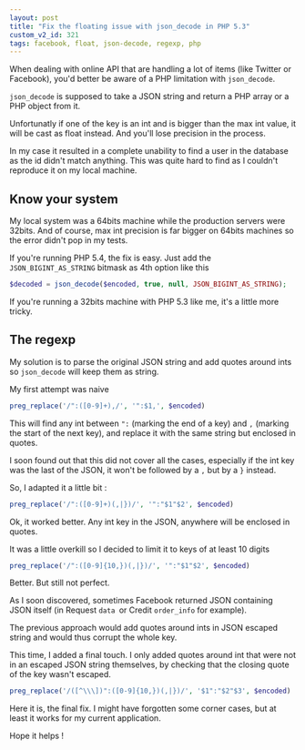 ```yaml
---
layout: post
title: "Fix the floating issue with json_decode in PHP 5.3"
custom_v2_id: 321
tags: facebook, float, json-decode, regexp, php
---
```


When dealing with online API that are handling a lot of items (like Twitter or
Facebook), you'd better be aware of a PHP limitation with `json_decode`.

`json_decode` is supposed to take a JSON string and return a PHP array or a
PHP object from it.

Unfortunatly if one of the key is an int and is bigger than the max int value,
it will be cast as float instead. And you'll lose precision in the process.

In my case it resulted in a complete unability to find a user in the database
as the id didn't match anything. This was quite hard to find as I couldn't
reproduce it on my local machine.

## Know your system

My local system was a 64bits machine while the production servers were 32bits.
And of course, max int precision is far bigger on 64bits machines so the error
didn't pop in my tests.

If you're running PHP 5.4, the fix is easy. Just add the
`JSON_BIGINT_AS_STRING` bitmask as 4th option like this


```php
$decoded = json_decode($encoded, true, null, JSON_BIGINT_AS_STRING);
```

If you're running a 32bits machine with PHP 5.3 like me, it's a little more
tricky.

## The regexp

My solution is to parse the original JSON string and add quotes around ints so
`json_decode` will keep them as string.

My first attempt was naive


```php
preg_replace('/":([0-9]+),/', '":$1,', $encoded)
```

This will find any int between `":` (marking the end of a key) and `,`
(marking the start of the next key), and replace it with the same string but
enclosed in quotes.

I soon found out that this did not cover all the cases, especially if the int
key was the last of the JSON, it won't be followed by a `,` but by a `}`
instead.

So, I adapted it a little bit :


```php
preg_replace('/":([0-9]+)(,|})/', '":"$1"$2', $encoded)
```

Ok, it worked better. Any int key in the JSON, anywhere will be enclosed in
quotes.

It was a little overkill so I decided to limit it to keys of at least 10
digits


```php
preg_replace('/":([0-9]{10,})(,|})/', '":"$1"$2', $encoded)
```

Better. But still not perfect.

As I soon discovered, sometimes Facebook returned JSON containing JSON itself
(in Request `data `or Credit `order_info` for example).

The previous approach would add quotes around ints in JSON escaped string and
would thus corrupt the whole key.

This time, I added a final touch. I only added quotes around int that were not
in an escaped JSON string themselves, by checking that the closing quote of
the key wasn't escaped.


```php
preg_replace('/([^\\\])":([0-9]{10,})(,|})/', '$1":"$2"$3', $encoded)
```

Here it is, the final fix. I might have forgotten some corner cases, but at
least it works for my current application.

Hope it helps !


